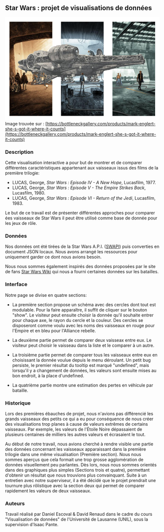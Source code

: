 ## Star Wars : projet de visualisations de données

![alt text](https://github.com/OddOneOut1337/Data-Visualization-D3-Master-Project/blob/master/solo-tryptich-Final-reg.jpg)
Image trouvée sur : [https://bottleneckgallery.com/products/mark-englert-she-s-got-it-where-it-counts](https://bottleneckgallery.com/products/mark-englert-she-s-got-it-where-it-counts)

### Description
Cette visualisation interactive a pour but de montrer et de comparer différentes caractéristiques appartenant aux vaisseaux issus des films de la première trilogie:
- LUCAS, George, *Star Wars : Episode IV - A New Hope*, Lucasfilm, 1977.
- LUCAS, George, *Star Wars : Episode V - The Empire Strikes Back*, Lucasfilm, 1980.
- LUCAS, George, *Star Wars : Episode VI - Return of the Jedi*, Lucasfilm, 1983.

Le but de ce travail est de présenter différentes approches pour comparer ées vaisseaux de Star Wars il peut être utilisé comme base de donnée pour les jeux de rôle.

### Données
Nos données ont été tirées de la Star Wars A.P.I. ([SWAPI](https://swapi.co/)) puis converties en document JSON locaux. Nous avons arrangé les ressources pour uniquement garder ce dont nous avions besoin.

Nous nous sommes également inspirés des données proposées par le site de fans [Star Wars Wiki](http://starwars.wikia.com/wiki/Main_Page) qui nous a fourni certaines données sur les batailles.

### Interface
Notre page se divise en quatre sections:
- La première section propose un schéma avec des cercles dont tout est modulable. Pour la faire apparaître, il suffit de cliquer sur le bouton "show". 
Le visiteur peut ensuite choisir la donnée qu'il souhaite entrer pour chaque axe, le rayon du cercle et la couleur. 
Des cercles se disposeront comme voulu avec les noms des vaisseaux en rouge pour l'Empire et en bleu pour l'Alliance rebelle.

- La deuxième partie permet de comparer deux vaisseax entre eux. Le visiteur peut choisir le vaisseau dans la liste et le comparer à un autre.

- La troisième partie permet de comparer tous les vaisseaux entre eux en choisissant la donnée voulue depuis le menu déroulant. Un petit bug persiste, le premier résultat du tooltip est marqué "undefined", mais lorsqu'il y a changement de données, les valeurs sont ensuite mises au bon endroit, à la place d'undefined.

- La quatrième partie montre une estimation des pertes en véhicule par bataille.

### Historique
Lors des premières ébauches de projet, nous n'avions pas différencié les grands vaisseaux des petits ce qui a eu pour conséquence de nous créer des visualisations trop planes à cause de valeurs extrêmes de certains vaisseaux.
Par exemple, les valeurs de l'Étoile Noire dépassaient de plusieurs centaines de milliers les autres valeurs et écrasaient le tout.

Au début de notre travail, nous avions cherché à rendre visible une partie des données concernant les vaisseaux apparaissant dans la première trilogie dans une même visualisation (Première section). 
Nous nous sommes aperçus que cela formait une trop grosse agglomération de données visuellement peu parlantes. Dès lors, nous nous sommes orientés dans des graphiques plus simples (Sections trois et quatre), permettant d'obtenir un résultat que nous trouvions plus convainquant.
Suite à un entretien avec notre superviseur, il a été décidé que le projet prendrait une tournure plus rôlistique avec la section deux qui permet de comparer rapidement les valeurs de deux vaisseaux.

### Auteurs
Travail réalisé par Daniel Escoval & David Renaud dans le cadre du cours "Visualisation de données" de l'Université de Lausanne (UNIL), sous la supervision d'Isaac Pante.
